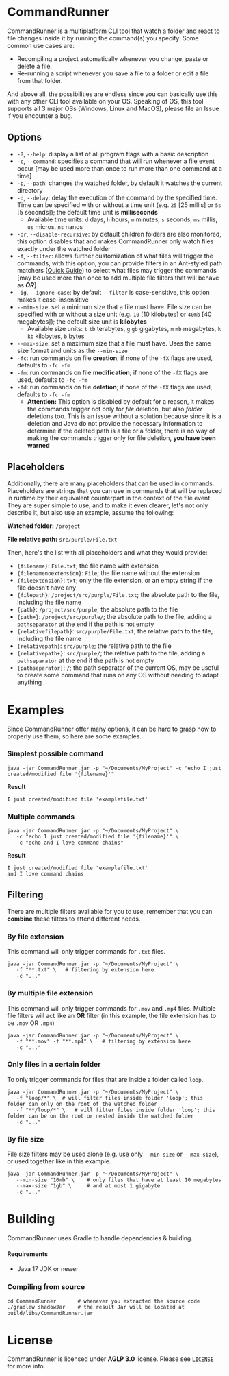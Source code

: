 # CommandRunner
CommandRunner is a multiplatform CLI tool that watch a folder and react to file changes inside it by running the command(s) you specify. Some common use cases are:

- Recompiling a project automatically whenever you change, paste or delete a file.
- Re-running a script whenever you save a file to a folder or edit a file from that folder.

And above all, the possibilities are endless since you can basically use this with any other CLI tool available on your OS. Speaking of OS, this tool supports all 3 major OSs (Windows, Linux and MacOS), please file an Issue if you encounter a bug.

## Options

- `-?`, `--help`: display a list of all program flags with a basic description
- `-c`, `--command`: specifies a command that will run whenever a file event occur [may be used more than once to run more than one command at a time]
- `-p`, `--path`: changes the watched folder, by default it watches the current directory
- `-d`, `--delay`: delay the execution of the command by the specified time. Time can be specified with or without a time unit (e.g. `25` [25 millis] or `5s` [5 seconds]); the default time unit is **milliseconds**
  - Available time units: `d` days, `h` hours, `m` minutes, `s` seconds, `ms` millis, `us` micros, `ns` nanos
- `-dr`, `--disable-recursive`: by default children folders are also monitored, this option disables that and makes CommandRunner only watch files exactly under the watched folder
- `-f`, `--filter`: allows further customization of what files will trigger the commands, with this option, you can provide filters in an Ant-styled path matchers ([Quick Guide](https://confluence.atlassian.com/fisheye/pattern-matching-guide-960155410.html)) to select what files may trigger the commands [may be used more than once to add multiple file filters that will behave as **_OR_**]
- `-ig`, `--ignore-case`: by default `--filter` is case-sensitive, this option makes it case-insensitive
- `--min-size`: set a minimum size that a file must have. File size can be specified with or without a size unit (e.g. `10` [10 kilobytes] or `40mb` [40 megabytes]); the default size unit is **kilobytes**
  - Available size units: `t` `tb` terabytes, `g` `gb` gigabytes, `m` `mb` megabytes, `k` `kb` kilobytes, `b` bytes
- `--max-size`: set a maximum size that a file must have. Uses the same size format and units as the `--min-size`
- `-fc`: run commands on file **creation**; if none of the `-fX` flags are used, defaults to `-fc -fm`
- `-fm`: run commands on file **modification**; if none of the `-fX` flags are used, defaults to `-fc -fm`
- `-fd`: run commands on file **deletion**; if none of the `-fX` flags are used, defaults to `-fc -fm`
  - **Attention:** This option is disabled by default for a reason, it makes the commands trigger not only for _file_ deletion, but also _folder_ deletions too. This is an issue without a solution because since it is a deletion and Java do not provide the necessary information to determine if the deleted path is a file or a folder, there is no way of making the commands trigger only for file deletion, **you have been warned**


## Placeholders

Additionally, there are many placeholders that can be used in commands. Placeholders are strings that you can use in commands that will be replaced in runtime by their equivalent counterpart in the context of the file event. They are super simple to use, and to make it even clearer, let's not only describe it, but also use an example, assume the following:

**Watched folder:** `/project`

**File relative path:** `src/purple/File.txt`

Then, here's the list with all placeholders and what they would provide:

- `{filename}`: `File.txt`; the file name with extension
- `{filenamenoextension}`: `File`; the file name without the extension
- `{fileextension}`: `txt`; only the file extension, or an empty string if the file doesn't have any
- `{filepath}`: `/project/src/purple/File.txt`; the absolute path to the file, including the file name
- `{path}`: `/project/src/purple`; the absolute path to the file
- `{path+}`: `/project/src/purple/`; the absolute path to the file, adding a `pathseparator` at the end if the path is not empty
- `{relativefilepath}`: `src/purple/File.txt`; the relative path to the file, including the file name
- `{relativepath}`: `src/purple`; the relative path to the file
- `{relativepath+}`: `src/purple/`; the relative path to the file, adding a `pathseparator` at the end if the path is not empty
- `{pathseparator}`: `/`; the path separator of the current OS, may be useful to create some command that runs on any OS without needing to adapt anything

# Examples
Since CommandRunner offer many options, it can be hard to grasp how to properly use them, so here are some examples.

### Simplest possible command
```shell
java -jar CommandRunner.jar -p "~/Documents/MyProject" -c "echo I just created/modified file '{filename}'"
```

**Result**
```
I just created/modified file 'examplefile.txt'
```

### Multiple commands
```shell
java -jar CommandRunner.jar -p "~/Documents/MyProject" \
   -c "echo I just created/modified file '{filename}'" \
   -c "echo and I love command chains"
```

**Result**
```
I just created/modified file 'examplefile.txt'
and I love command chains
```

## Filtering
There are multiple filters available for you to use, remember that you can **combine** these filters to attend different needs.

### By file extension

This command will only trigger commands for `.txt` files.

```shell
java -jar CommandRunner.jar -p "~/Documents/MyProject" \
   -f "**.txt" \   # filtering by extension here
   -c "..."
```

### By multiple file extension

This command will only trigger commands for `.mov` and `.mp4` files. Multiple file filters will act like an **OR** filter (in this example, the file extension has to be `.mov` OR `.mp4`)

```shell
java -jar CommandRunner.jar -p "~/Documents/MyProject" \
   -f "**.mov" -f "**.mp4" \   # filtering by extension here
   -c "..."
```

### Only files in a certain folder

To only trigger commands for files that are inside a folder called `loop`.

```shell
java -jar CommandRunner.jar -p "~/Documents/MyProject" \
   -f "loop/*" \  # will filter files inside folder 'loop'; this folder can only on the root of the watched folder
   -f "**/loop/*" \   # will filter files inside folder 'loop'; this folder can be on the root or nested inside the watched folder
   -c "..."
```

### By file size

File size filters may be used alone (e.g. use only `--min-size` or `--max-size`), or used together like in this example.

```shell
java -jar CommandRunner.jar -p "~/Documents/MyProject" \
   --min-size "10mb" \    # only files that have at least 10 megabytes
   --max-size "1gb" \     # and at most 1 gigabyte
   -c "..."
```

# Building

CommandRunner uses Gradle to handle dependencies & building.

#### Requirements
* Java 17 JDK or newer

### Compiling from source

```shell
cd CommandRunner       # whenever you extracted the source code
./gradlew shadowJar    # the result Jar will be located at build/libs/CommandRunner.jar
```

# License
CommandRunner is licensed under **AGLP 3.0** license. Please see [`LICENSE`](LICENSE) for more info.
